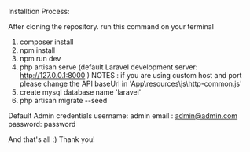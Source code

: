 Installtion Process:

After cloning the repository. run this command on your terminal
1) composer install
2) npm install
3) npm run dev
4) php artisan serve (default Laravel development server: http://127.0.0.1:8000 )
    NOTES : if you are using custom host and port please change the API baseUrl in 'App\resources\js\http-common.js'
5) create mysql database name 'laravel'
6) php artisan migrate --seed

Default Admin credentials
username: admin
email   : admin@admin.com
password: password

And that's all :)
Thank you!